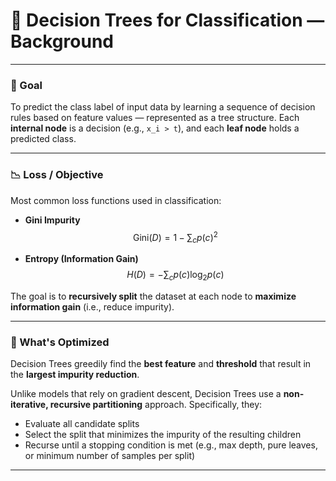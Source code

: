 # 📘 Decision Trees for Classification — Background

---

### 🎯 Goal

To predict the class label of input data by learning a sequence of decision rules based on feature values — represented as a tree structure. Each **internal node** is a decision (e.g., `x_i > t`), and each **leaf node** holds a predicted class.

---

### 📉 Loss / Objective

Most common loss functions used in classification:

- **Gini Impurity**  
  $$
  \text{Gini}(D) = 1 - \sum_{c} p(c)^2
  $$

- **Entropy (Information Gain)**  
  $$
  H(D) = -\sum_{c} p(c) \log_2 p(c)
  $$

The goal is to **recursively split** the dataset at each node to **maximize information gain** (i.e., reduce impurity).

---

### 🧠 What's Optimized

Decision Trees greedily find the **best feature** and **threshold** that result in the **largest impurity reduction**.

Unlike models that rely on gradient descent, Decision Trees use a **non-iterative, recursive partitioning** approach. Specifically, they:

- Evaluate all candidate splits
- Select the split that minimizes the impurity of the resulting children
- Recurse until a stopping condition is met (e.g., max depth, pure leaves, or minimum number of samples per split)

---

